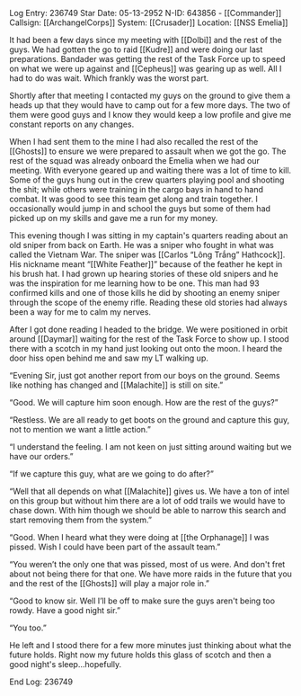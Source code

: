 Log Entry: 236749
Star Date: 05-13-2952
N-ID: 643856 - [[Commander]]
Callsign: [[ArchangelCorps]]
System: [[Crusader]]
Location: [[NSS Emelia]]

  

It had been a few days since my meeting with [[Dolbi]] and the rest of the guys. We had gotten the go to raid [[Kudre]] and were doing our last preparations. Bandader was getting the rest of the Task Force up to speed on what we were up against and [[Cepheus]] was gearing up as well. All I had to do was wait. Which frankly was the worst part.  

Shortly after that meeting I contacted my guys on the ground to give them a heads up that they would have to camp out for a few more days. The two of them were good guys and I know they would keep a low profile and give me constant reports on any changes.  

When I had sent them to the mine I had also recalled the rest of the [[Ghosts]] to ensure we were prepared to assault when we got the go. The rest of the squad was already onboard the Emelia when we had our meeting. With everyone geared up and waiting there was a lot of time to kill. Some of the guys hung out in the crew quarters playing pool and shooting the shit; while others were training in the cargo bays in hand to hand combat. It was good to see this team get along and train together. I occasionally would jump in and school the guys but some of them had picked up on my skills and gave me a run for my money.  

This evening though I was sitting in my captain's quarters reading about an old sniper from back on Earth. He was a sniper who fought in what was called the Vietnam War. The sniper was [[Carlos “Lông Trắng” Hathcock]]. His nickname meant “[[White Feather]]” because of the feather he kept in his brush hat. I had grown up hearing stories of these old snipers and he was the inspiration for me learning how to be one. This man had 93 confirmed kills and one of those kills he did by shooting an enemy sniper through the scope of the enemy rifle. Reading these old stories had always been a way for me to calm my nerves.  

After I got done reading I headed to the bridge. We were positioned in orbit around [[Daymar]] waiting for the rest of the Task Force to show up. I stood there with a scotch in my hand just looking out onto the moon. I heard the door hiss open behind me and saw my LT walking up.  

“Evening Sir, just got another report from our boys on the ground. Seems like nothing has changed and [[Malachite]] is still on site.”  

“Good. We will capture him soon enough. How are the rest of the guys?”  

“Restless. We are all ready to get boots on the ground and capture this guy, not to mention we want a little action.”  

“I understand the feeling. I am not keen on just sitting around waiting but we have our orders.”  

“If we capture this guy, what are we going to do after?”  

“Well that all depends on what [[Malachite]] gives us. We have a ton of intel on this group but without him there are a lot of odd trails we would have to chase down. With him though we should be able to narrow this search and start removing them from the system.”  

“Good. When I heard what they were doing at [[the Orphanage]] I was pissed. Wish I could have been part of the assault team.”  

“You weren’t the only one that was pissed, most of us were. And don't fret about not being there for that one. We have more raids in the future that you and the rest of the [[Ghosts]] will play a major role in.”

“Good to know sir. Well I’ll be off to make sure the guys aren't being too rowdy. Have a good night sir.”  

“You too.”  

He left and I stood there for a few more minutes just thinking about what the future holds. Right now my future holds this glass of scotch and then a good night's sleep…hopefully.  

End Log: 236749